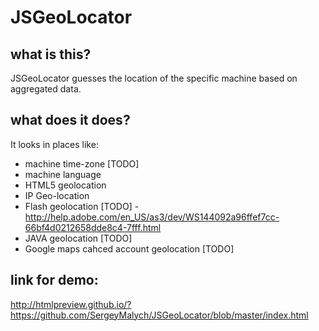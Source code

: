 # JSGeoLocator

## what is this?
JSGeoLocator guesses the location of the specific machine based on aggregated data.

## what does it does?
It looks in places like:
* machine time-zone [TODO]
* machine language
* HTML5 geolocation
* IP Geo-location
* Flash geolocation [TODO] - http://help.adobe.com/en_US/as3/dev/WS144092a96ffef7cc-66bf4d0212658dde8c4-7fff.html
* JAVA geolocation [TODO]
* Google maps cahced account geolocation [TODO]

## link for demo:
http://htmlpreview.github.io/?https://github.com/SergeyMalych/JSGeoLocator/blob/master/index.html